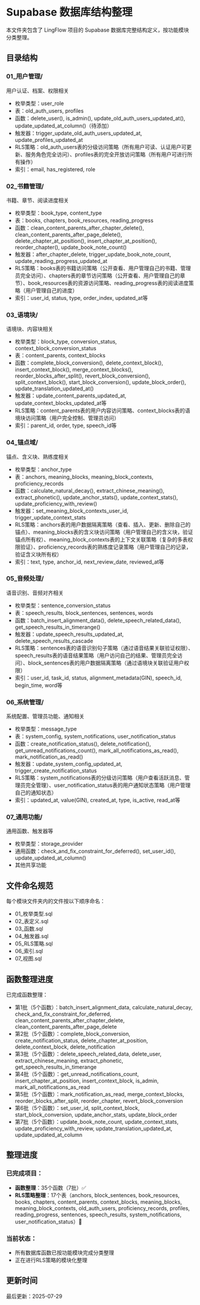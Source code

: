 # Supabase 数据库结构整理

本文件夹包含了 LingFlow 项目的 Supabase 数据库完整结构定义，按功能模块分类整理。

## 目录结构

### 01_用户管理/
用户认证、档案、权限相关
- 枚举类型：user_role
- 表：old_auth_users, profiles
- 函数：delete_user(), is_admin(), update_old_auth_users_updated_at(), update_updated_at_column()（待添加）
- 触发器：trigger_update_old_auth_users_updated_at, update_profiles_updated_at
- RLS策略：old_auth_users表的分级访问策略（所有用户可读、认证用户可更新、服务角色完全访问）、profiles表的完全开放访问策略（所有用户可进行所有操作）
- 索引：email, has_registered, role

### 02_书籍管理/  
书籍、章节、阅读进度相关
- 枚举类型：book_type, content_type
- 表：books, chapters, book_resources, reading_progress
- 函数：clean_content_parents_after_chapter_delete(), clean_content_parents_after_page_delete(), delete_chapter_at_position(), insert_chapter_at_position(), reorder_chapter(), update_book_note_count()
- 触发器：after_chapter_delete, trigger_update_book_note_count, update_reading_progress_updated_at
- RLS策略：books表的书籍访问策略（公开查看、用户管理自己的书籍、管理员完全访问）、chapters表的章节访问策略（公开查看、用户管理自己的章节）、book_resources表的资源访问策略、reading_progress表的阅读进度策略（用户管理自己的进度）
- 索引：user_id, status, type, order_index, updated_at等

### 03_语境块/
语境块、内容块相关
- 枚举类型：block_type, conversion_status, context_block_conversion_status
- 表：content_parents, context_blocks
- 函数：complete_block_conversion(), delete_context_block(), insert_context_block(), merge_context_blocks(), reorder_blocks_after_split(), revert_block_conversion(), split_context_block(), start_block_conversion(), update_block_order(), update_translation_updated_at()
- 触发器：update_content_parents_updated_at, update_context_blocks_updated_at等
- RLS策略：content_parents表的用户内容访问策略、context_blocks表的语境块访问策略（用户完全控制、管理员访问）
- 索引：parent_id, order, type, speech_id等

### 04_锚点域/
锚点、含义块、熟练度相关
- 枚举类型：anchor_type
- 表：anchors, meaning_blocks, meaning_block_contexts, proficiency_records
- 函数：calculate_natural_decay(), extract_chinese_meaning(), extract_phonetic(), update_anchor_stats(), update_context_stats(), update_proficiency_with_review()
- 触发器：set_meaning_block_contexts_user_id, trigger_update_context_stats
- RLS策略：anchors表的用户数据隔离策略（查看、插入、更新、删除自己的锚点）、meaning_blocks表的含义块访问策略（用户管理自己的含义块，验证锚点所有权）、meaning_block_contexts表的上下文关联策略（复杂的多表权限验证）、proficiency_records表的熟练度记录策略（用户管理自己的记录，验证含义块所有权）
- 索引：text, type, anchor_id, next_review_date, reviewed_at等

### 05_音频处理/
语音识别、音频对齐相关
- 枚举类型：sentence_conversion_status
- 表：speech_results, block_sentences, sentences, words
- 函数：batch_insert_alignment_data(), delete_speech_related_data(), get_speech_results_in_timerange()
- 触发器：update_speech_results_updated_at, delete_speech_results_cascade
- RLS策略：sentences表的语音识别句子策略（通过语音结果关联验证权限）、speech_results表的语音结果策略（用户访问自己的结果、管理员完全访问）、block_sentences表的用户数据隔离策略（通过语境块关联验证用户权限）
- 索引：user_id, task_id, status, alignment_metadata(GIN), speech_id, begin_time, word等

### 06_系统管理/
系统配置、管理员功能、通知相关
- 枚举类型：message_type
- 表：system_config, system_notifications, user_notification_status
- 函数：create_notification_status(), delete_notification(), get_unread_notifications_count(), mark_all_notifications_as_read(), mark_notification_as_read()
- 触发器：update_system_config_updated_at, trigger_create_notification_status
- RLS策略：system_notifications表的分级访问策略（用户查看活跃消息、管理员完全管理）、user_notification_status表的用户通知状态策略（用户管理自己的通知状态）
- 索引：updated_at, value(GIN), created_at, type, is_active, read_at等

### 07_通用功能/
通用函数、触发器等
- 枚举类型：storage_provider
- 通用函数：check_and_fix_constraint_for_deferred(), set_user_id(), update_updated_at_column()
- 其他共享功能

## 文件命名规范

每个模块文件夹内的文件按以下顺序命名：
- 01_枚举类型.sql
- 02_表定义.sql
- 03_函数.sql
- 04_触发器.sql
- 05_RLS策略.sql
- 06_索引.sql
- 07_视图.sql

## 函数整理进度

已完成函数整理：
- 第1批（5个函数）：batch_insert_alignment_data, calculate_natural_decay, check_and_fix_constraint_for_deferred, clean_content_parents_after_chapter_delete, clean_content_parents_after_page_delete
- 第2批（5个函数）：complete_block_conversion, create_notification_status, delete_chapter_at_position, delete_context_block, delete_notification
- 第3批（5个函数）：delete_speech_related_data, delete_user, extract_chinese_meaning, extract_phonetic, get_speech_results_in_timerange
- 第4批（5个函数）：get_unread_notifications_count, insert_chapter_at_position, insert_context_block, is_admin, mark_all_notifications_as_read
- 第5批（5个函数）：mark_notification_as_read, merge_context_blocks, reorder_blocks_after_split, reorder_chapter, revert_block_conversion
- 第6批（5个函数）：set_user_id, split_context_block, start_block_conversion, update_anchor_stats, update_block_order
- 第7批（5个函数）：update_book_note_count, update_context_stats, update_proficiency_with_review, update_translation_updated_at, update_updated_at_column

## 整理进度

### 已完成项目：
- **函数整理**：35个函数（7批）✅
- **RLS策略整理**：17个表（anchors, block_sentences, book_resources, books, chapters, content_parents, context_blocks, meaning_blocks, meaning_block_contexts, old_auth_users, proficiency_records, profiles, reading_progress, sentences, speech_results, system_notifications, user_notification_status）🔄

### 当前状态：
- 所有数据库函数已按功能模块完成分类整理
- 正在进行RLS策略的模块化整理

## 更新时间

最后更新：2025-07-29